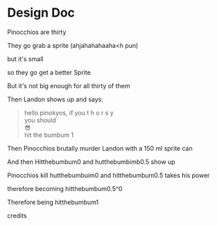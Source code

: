 # Design Doc
Pinocchios are thirty

They go grab a sprite (ahjahahahaaha<h pun)

but it's small

so they go get a better Sprite

But it's not big enough for all thirty of them

Then Landon shows up and says:
> hello pinokyos, if you t h o r s y \
> you should \
> 😎 \
> hit the bumbum 1

Then Pinocchios brutally murder Landon with a 150 ml sprite can

And then Hitthebumbum0 and hutthebumbimb0.5 show up

Pinocchios kill hutthebumbuim0 and hitthebumbum0.5 takes his power

therefore becoming hitthebumbum0.5^0

Therefore being hitthebumbum1

credits
